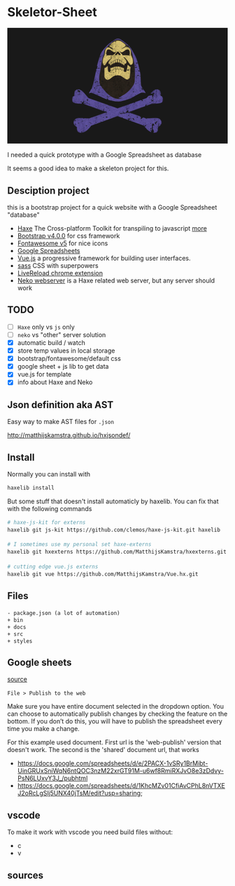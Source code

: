 # Skeletor-Sheet

![](skeletor.jpg)

I needed a quick prototype with a Google Spreadsheet as database

It seems a good idea to make a skeleton project for this.

## Desciption project

this is a bootstrap project for a quick website with a Google Spreadsheet "database"

- [Haxe](http://www.haxe.org) The Cross-platform Toolkit for transpiling to javascript [more](READ_HAXE.MD)
- [Bootstrap v4.0.0](https://getbootstrap.com/) for css framework
- [Fontawesome v5](https://fontawesome.com) for nice icons
- [Google Spreadsheets](https://docs.google.com/spreadsheets/u/0/)
- [Vue.js](https://vuejs.org/) a progressive framework for building user interfaces.
- [sass](http://sass-lang.com/) CSS with superpowers
- [LiveReload chrome extension](https://chrome.google.com/webstore/detail/livereload/jnihajbhpnppcggbcgedagnkighmdlei?hl=en)
- [Neko webserver](README_NEKO.MD) is a Haxe related web server, but any server should work

## TODO

- [ ] `Haxe` only vs `js` only
- [ ] `neko` vs "other" server solution
- [x] automatic build / watch
- [x] store temp values in local storage
- [x] bootstrap/fontawesome/default css
- [x] google sheet + js lib to get data
- [x] vue.js for template
- [x] info about Haxe and Neko

## Json definition aka AST

Easy way to make AST files for `.json`

<http://matthijskamstra.github.io/hxjsondef/>

## Install

Normally you can install with

```bash
haxelib install
```

But some stuff that doesn't install automaticly by haxelib.
You can fix that with the following commands

```bash
# haxe-js-kit for externs
haxelib git js-kit https://github.com/clemos/haxe-js-kit.git haxelib

# I sometimes use my personal set haxe-externs
haxelib git hxexterns https://github.com/MatthijsKamstra/hxexterns.git

# cutting edge vue.js externs
haxelib git vue https://github.com/MatthijsKamstra/Vue.hx.git
```

## Files

```
- package.json (a lot of automation)
+ bin
+ docs
+ src
+ styles
```

## Google sheets

[source](https://medium.com/@jaejohns/how-to-use-google-sheets-as-your-website-database-b0f2f13d0396)

`File > Publish to the web`

Make sure you have entire document selected in the dropdown option. You can choose to automatically publish changes by checking the feature on the bottom. If you don’t do this, you will have to publish the spreadsheet every time you make a change.

For this example used document. First url is the 'web-publish' version that doesn't work. The second is the 'shared' document url, that works

- <https://docs.google.com/spreadsheets/d/e/2PACX-1vSRy1BrMibt-UinGRUxSniWqN6ntQOC3nzM22xrGT91M-u6wf8RmiRXJvO8e3zDdvy-PsN6LUxvY3J_/pubhtml>
- <https://docs.google.com/spreadsheets/d/1KhcMZv01CfiAvCPhL8nVTXEJ2oRcLgSlj5UNX40jTsM/edit?usp=sharing>;

## vscode

To make it work with vscode you need build files without:

- c
- v

## sources
